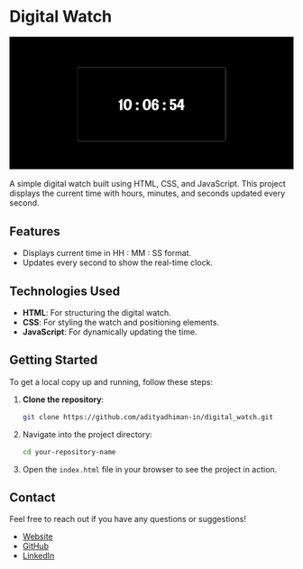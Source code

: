 # Digital Watch

![alt text](watch.png)

A simple digital watch built using HTML, CSS, and JavaScript. This project displays the current time with hours, minutes, and seconds updated every second.

## Features

- Displays current time in HH : MM : SS format.
- Updates every second to show the real-time clock.

## Technologies Used

- **HTML**: For structuring the digital watch.
- **CSS**: For styling the watch and positioning elements.
- **JavaScript**: For dynamically updating the time.

## Getting Started

To get a local copy up and running, follow these steps:

1. **Clone the repository**:

   ```bash
   git clone https://github.com/adityadhiman-in/digital_watch.git
   ```

2. Navigate into the project directory:

   ```bash
   cd your-repository-name
   ```

3. Open the `index.html` file in your browser to see the project in action.

## Contact

Feel free to reach out if you have any questions or suggestions!

- [Website](https://adityadhiman.in)
- [GitHub](https://github.com/adityadhiman-in)
- [LinkedIn](https://www.linkedin.com/in/adityadhiman-in)
